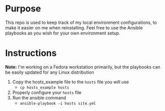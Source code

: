 # Purpose
This repo is used to keep track of my local environment configurations, to make it easier on me when reinstalling. 
Feel free to use the Ansible playbooks as you wish for your own environment setup. 

# Instructions
**Note:** I'm working on a Fedora workstation primarily, but the playbooks can be easily updated for any Linux 
distribution
1. Copy the hosts_example file to the `hosts` file you will use
   * `cp hosts_example hosts`
1. Properly configure your `hosts` file
1. Run the ansible command
   * `ansible-playbook -i hosts site.yml`
